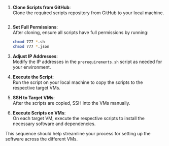 

1. **Clone Scripts from GitHub**:  
   Clone the required scripts repository from GitHub to your local machine.

   ```

   ```

2. **Set Full Permissions**:  
   After cloning, ensure all scripts have full permissions by running:  
   ```bash
   chmod 777 *.sh
   chmod 777 *.json
   ```

3. **Adjust IP Addresses**:  
   Modify the IP addresses in the `prerequirements.sh` script as needed for your environment.

4. **Execute the Script**:  
   Run the script on your local machine to copy the scripts to the respective target VMs.

5. **SSH to Target VMs**:  
   After the scripts are copied, SSH into the VMs manually.

6. **Execute Scripts on VMs**:  
   On each target VM, execute the respective scripts to install the necessary software and dependencies.

This sequence should help streamline your process for setting up the software across the different VMs. 

